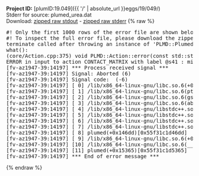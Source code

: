 **Project ID:** [plumID:19.049]({{ '/' | absolute_url }}eggs/19/049/)  
Stderr for source:  plumed_urea.dat   
Download: [zipped raw stdout](plumed_urea.dat.plumed.stdout.txt.zip) - [zipped raw stderr](plumed_urea.dat.plumed.stderr.txt.zip) 
{% raw %}
<pre>
#! Only the first 1000 rows of the error file are shown below
#! To inspect the full error file, please download the zipped raw stderr file above
terminate called after throwing an instance of 'PLMD::Plumed::ExceptionError'
what():
(core/Action.cpp:375) void PLMD::Action::error(const std::string&) const
ERROR in input to action CONTACT_MATRIX with label @s41 : missing SWITCH11 keyword
[fv-az1947-39:14197] *** Process received signal ***
[fv-az1947-39:14197] Signal: Aborted (6)
[fv-az1947-39:14197] Signal code:  (-6)
[fv-az1947-39:14197] [ 0] /lib/x86_64-linux-gnu/libc.so.6(+0x45330)[0x7f36d8445330]
[fv-az1947-39:14197] [ 1] /lib/x86_64-linux-gnu/libc.so.6(pthread_kill+0x11c)[0x7f36d849eb2c]
[fv-az1947-39:14197] [ 2] /lib/x86_64-linux-gnu/libc.so.6(gsignal+0x1e)[0x7f36d844527e]
[fv-az1947-39:14197] [ 3] /lib/x86_64-linux-gnu/libc.so.6(abort+0xdf)[0x7f36d84288ff]
[fv-az1947-39:14197] [ 4] /lib/x86_64-linux-gnu/libstdc++.so.6(+0xa5ff5)[0x7f36d88a5ff5]
[fv-az1947-39:14197] [ 5] /lib/x86_64-linux-gnu/libstdc++.so.6(+0xbb0da)[0x7f36d88bb0da]
[fv-az1947-39:14197] [ 6] /lib/x86_64-linux-gnu/libstdc++.so.6(_ZSt10unexpectedv+0x0)[0x7f36d88a5a55]
[fv-az1947-39:14197] [ 7] /lib/x86_64-linux-gnu/libstdc++.so.6(+0xa5a6f)[0x7f36d88a5a6f]
[fv-az1947-39:14197] [ 8] plumed(+0x146dd)[0x55f31c1d46dd]
[fv-az1947-39:14197] [ 9] /lib/x86_64-linux-gnu/libc.so.6(+0x2a1ca)[0x7f36d842a1ca]
[fv-az1947-39:14197] [10] /lib/x86_64-linux-gnu/libc.so.6(__libc_start_main+0x8b)[0x7f36d842a28b]
[fv-az1947-39:14197] [11] plumed(+0x15365)[0x55f31c1d5365]
[fv-az1947-39:14197] *** End of error message ***
</pre>
{% endraw %}
